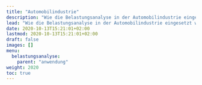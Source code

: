 ```yaml
---
title: "Automobilindustrie"
description: "Wie die Belastungsanalyse in der Automobilindustrie eingesetzt wird"
lead: "Wie die Belastungsanalyse in der Automobilindustrie eingesetzt wird"
date: 2020-10-13T15:21:01+02:00
lastmod: 2020-10-13T15:21:01+02:00
draft: false
images: []
menu:
  belastungsanalyse:
    parent: "anwendung"
weight: 2020
toc: true
---
```

